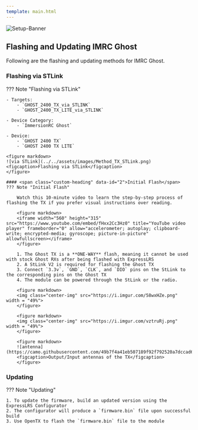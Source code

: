 ```yaml
---
template: main.html
---
```


![Setup-Banner](https://raw.githubusercontent.com/ExpressLRS/ExpressLRS-hardware/master/img/quick-start.png)

## Flashing and Updating IMRC Ghost

Following are the flashing and updating methods for IMRC Ghost.

### <span class="custom-heading" data-id="1">Flashing via STLink</span>
??? Note "Flashing via STLink"

    - Targets:
        - `GHOST_2400_TX_via_STLINK`
        - `GHOST_2400_TX_LITE_via_STLINK`

    - Device Category:
        - `ImmersionRC Ghost`

    - Device:
        - `GHOST 2400 TX`
        - `GHOST 2400 TX LITE`

    <figure markdown>
    ![via STLink](../../assets/images/Method_TX_STLink.png)
    <figcaption>Flashing via STLink</figcaption>
    </figure>

    #### <span class="custom-heading" data-id="2">Initial Flash</span>
    ??? Note "Initial Flash"

        Watch this 10-minute video to learn the step-by-step process of flashing the TX if you prefer visual instructions over reading.

        <figure markdown>
        <iframe width="560" height="315" src="https://www.youtube.com/embed/fHxx2Cc3Hz0" title="YouTube video player" frameborder="0" allow="accelerometer; autoplay; clipboard-write; encrypted-media; gyroscope; picture-in-picture" allowfullscreen></iframe>
        </figure>

        1. The Ghost TX is a **ONE-WAY** flash, meaning it cannot be used with stock Ghost RXs after being flashed with ExpressLRS
        2. A StLink V2 is required for flashing the Ghost TX
        3. Connect `3.3v`, `GND`, `CLK`, and `DIO` pins on the StLink to the corresponding pins on the Ghost TX
        4. The module can be powered through the StLink or the radio.

        <figure markdown>
        <img class="center-img" src="https://i.imgur.com/58wxHZe.png" width = "49%">
        </figure>

        <figure markdown>
        <img class="center-img" src="https://i.imgur.com/vztruRj.png" width = "49%">
        </figure>

        <figure markdown>
        ![antenna](https://camo.githubusercontent.com/49b7f4a41eb507189f92f792520a7dccad624df24a63db3ee119b284e2d41def/68747470733a2f2f692e696d6775722e636f6d2f724f6e7a6e6d592e706e67)
        <figcaption>Output/Input antennas of the TX</figcaption>
        </figure>

### <span class="custom-heading" data-id="3">Updating</span>
??? Note "Updating"

    1. To update the firmware, build an updated version using the ExpressLRS Configurator
    2. The configurator will produce a `firmware.bin` file upon successful build
    3. Use OpenTX to flash the `firmware.bin` file to the module

<script src="../../../assets/javascripts/admonition-enhancement.js"></script>